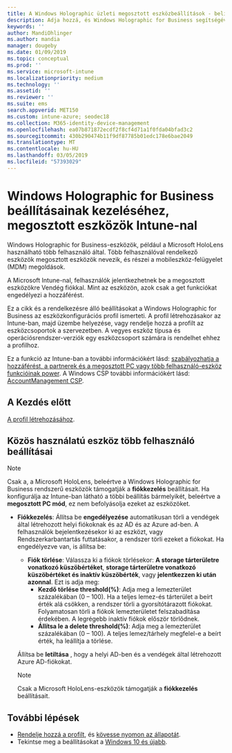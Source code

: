 ```yaml
---
title: A Windows Holographic üzleti megosztott eszközbeállítások - beli Microsoft Intune - |} A Microsoft Docs
description: Adja hozzá, és Windows Holographic for Business segítségével konfigurálhatja az eszközöket, amelyek megosztott, vagy a Microsoft Intune-ban több felhasználó használja. A fiók beállításait, és mit tesznek az eszközökön, beleértve a Microsoft HoloLens listájának megtekintéséhez.
keywords: ''
author: MandiOhlinger
ms.author: mandia
manager: dougeby
ms.date: 01/09/2019
ms.topic: conceptual
ms.prod: ''
ms.service: microsoft-intune
ms.localizationpriority: medium
ms.technology: ''
ms.assetid: ''
ms.reviewer: ''
ms.suite: ems
search.appverid: MET150
ms.custom: intune-azure; seodec18
ms.collection: M365-identity-device-management
ms.openlocfilehash: ea07b871872ecdf2f8cf4d71a1f0fda04bfad3c2
ms.sourcegitcommit: 430b290474b11f9df87785b01edc178e6bae2049
ms.translationtype: MT
ms.contentlocale: hu-HU
ms.lasthandoff: 03/05/2019
ms.locfileid: "57393029"
---
```

# <a name="windows-holographic-for-business-settings-to-manage-shared-devices-using-intune"></a>Windows Holographic for Business beállításainak kezeléséhez, megosztott eszközök Intune-nal

Windows Holographic for Business-eszközök, például a Microsoft HoloLens használható több felhasználó által. Több felhasználóval rendelkező eszközök megosztott eszközök nevezik, és részei a mobileszköz-felügyelet (MDM) megoldások.

A Microsoft Intune-nal, felhasználók jelentkezhetnek be a megosztott eszközökre Vendég fiókkal. Mint az eszközön, azok csak a get funkciókat engedélyezi a hozzáférést.

Ez a cikk és a rendelkezésre álló beállításokat a Windows Holographic for Business az eszközkonfigurációs profil ismerteti. A profil létrehozásakor az Intune-ban, majd üzembe helyezése, vagy rendelje hozzá a profilt az eszközcsoportok a szervezetben. A vegyes eszköz típusa és operációsrendszer-verziók egy eszközcsoport számára is rendelhet ehhez a profilhoz.

Ez a funkció az Intune-ban a további információkért lásd: [szabályozhatja a hozzáférést, a partnerek és a megosztott PC vagy több felhasználó-eszköz funkcióinak power](shared-user-device-settings.md). A Windows CSP további információkért lásd: [AccountManagement CSP](https://docs.microsoft.com/windows/client-management/mdm/accountmanagement-csp).

## <a name="before-your-begin"></a>A Kezdés előtt

[A profil létrehozásához](shared-user-device-settings.md).

## <a name="shared-multi-user-device-settings"></a>Közös használatú eszköz több felhasználó beállításai

> [!NOTE]
> Csak a, a Microsoft HoloLens, beleértve a Windows Holographic for Business rendszerű eszközök támogatják a **fiókkezelés** beállításait. Ha konfigurálja az Intune-ban látható a többi beállítás bármelyikét, beleértve a **megosztott PC mód**, ez nem befolyásolja ezeket az eszközöket.

- **Fiókkezelés**: Állítsa be **engedélyezése** automatikusan törli a vendégek által létrehozott helyi fiókoknak és az AD és az Azure ad-ben. A felhasználók bejelentkezésekor ki az eszközt, vagy Rendszerkarbantartás futtatásakor, a rendszer törli ezeket a fiókokat. Ha engedélyezve van, is állítsa be:
  - **Fiók törlése**: Válassza ki a fiókok törlésekor: **A storage tárterületre vonatkozó küszöbértéket**, **storage tárterületre vonatkozó küszöbértéket és inaktív küszöbérték**, vagy **jelentkezzen ki után azonnal**. Ezt is adja meg:
    - **Kezdő törlése threshold(%)**: Adja meg a lemezterület százalékában (0 – 100). Ha a teljes lemez-és tárterület a beírt érték alá csökken, a rendszer törli a gyorsítótárazott fiókokat. Folyamatosan törli a fiókok lemezterületet felszabadítása érdekében. A legrégebb inaktív fiókok először törlődnek.
    - **Állítsa le a delete threshold(%)**: Adja meg a lemezterület százalékában (0 – 100). A teljes lemez/tárhely megfelel-e a beírt érték, ha leállítja a törlése.

  Állítsa be **letiltása** , hogy a helyi AD-ben és a vendégek által létrehozott Azure AD-fiókokat.

  > [!NOTE]
  > Csak a Microsoft HoloLens-eszközök támogatják a **fiókkezelés** beállításait.

## <a name="next-steps"></a>További lépések

- [Rendelje hozzá a profilt](device-profile-assign.md), és [kövesse nyomon az állapotát](device-profile-monitor.md).
- Tekintse meg a beállításokat a [Windows 10 és újabb](shared-user-device-settings-windows.md).
